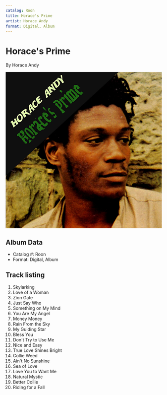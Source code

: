 ```yaml
---
catalog: Roon
title: Horace's Prime
artist: Horace Andy
format: Digital, Album
---
```


# Horace's Prime

By Horace Andy

![](../../assets/albumcovers/Horace_Andy-Horaces_Prime.png)

## Album Data

- Catalog #: Roon
- Format: Digital, Album


## Track listing


1. Skylarking
2. Love of a Woman
3. Zion Gate
4. Just Say Who
5. Something on My Mind
6. You Are My Angel
7. Money Money
8. Rain From the Sky
9. My Guiding Star
10. Bless You
11. Don't Try to Use Me
12. Nice and Easy
13. True Love Shines Bright
14. Collie Weed
15. Ain't No Sunshine
16. Sea of Love
17. Love You to Want Me
18. Natural Mystic
19. Better Collie
20. Riding for a Fall

